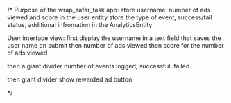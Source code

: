 /*
Purpose of the wrap_safar_task app:
store username, number of ads viewed and score in the user entity
store the type of event, success/fail status, additional infromation in the AnalyticsEntity

User interface view:
first display the username in a text field that saves the user name on submit
then number of ads viewed
then score for the number of ads viewed

then a giant divider
number of events logged, successful, failed

then giant divider
show rewarded ad button

 */
